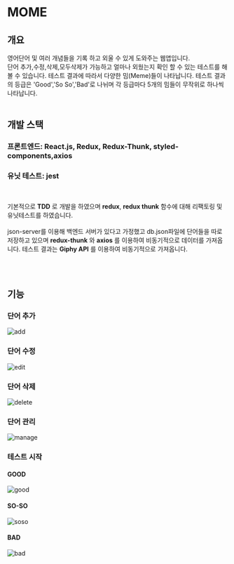 # MOME

## 개요

영어단어 및 여러 개념들을 기록 하고 외울 수 있게 도와주는 웹앱입니다.  
단어 추가,수정,삭제,모두삭제가 가능하고 얼마나 외웠는지 확인 할 수 있는
테스트를 해 볼 수 있습니다. 테스트 결과에 따라서 다양한 밈(Meme)들이 나타납니다.
테스트 결과의 등급은 'Good','So So','Bad'로 나뉘며
각 등급마다 5개의 밈들이 무작위로 하나씩 나타납니다.
<br>
<br>

## 개발 스택

### 프론트엔드: React.js, Redux, Redux-Thunk, styled-components,axios

### 유닛 테스트: jest

<br>

기본적으로 **TDD** 로 개발을 하였으며
**redux**, **redux thunk** 함수에 대해 리팩토링 및 유닛테스트를 하였습니다.
<br>
<br>
json-server를 이용해 백엔드 서버가 있다고 가정했고
db.json파일에 단어들을 따로 저장하고 있으며
**redux-thunk** 와 **axios** 를 이용하여 비동기적으로 데이터를 가져옵니다.
테스트 결과는 **Giphy API** 를 이용하여 비동기적으로 가져옵니다.

<br>
<br>

## 기능

### 단어 추가

![add](https://user-images.githubusercontent.com/40737888/129669277-c4e86c89-8eb8-43f5-9305-19aa80fff0e2.gif)
<br>

### 단어 수정

![edit](https://user-images.githubusercontent.com/40737888/129669706-5d361621-8f29-4cf9-b684-4ae6b689e682.gif)
<br>

### 단어 삭제

![delete](https://user-images.githubusercontent.com/40737888/129670375-74f1bf40-f855-4b57-bf18-14382691cc88.gif)
<br>

### 단어 관리

![manage](https://user-images.githubusercontent.com/40737888/129671486-44c1bf27-85b2-47a9-a705-38b902fb519e.gif)
<br>

### 테스트 시작

#### GOOD

![good](https://user-images.githubusercontent.com/40737888/129672461-33260d24-5495-4626-9bd4-cf992a3859e7.gif)

#### SO-SO

![soso](https://user-images.githubusercontent.com/40737888/129672758-1cac81f5-e67b-47b9-9217-a80c3c0f442e.gif)

#### BAD

![bad](https://user-images.githubusercontent.com/40737888/129673425-bc9d3a0c-8d73-4aee-827c-bb8699082d1c.gif)
